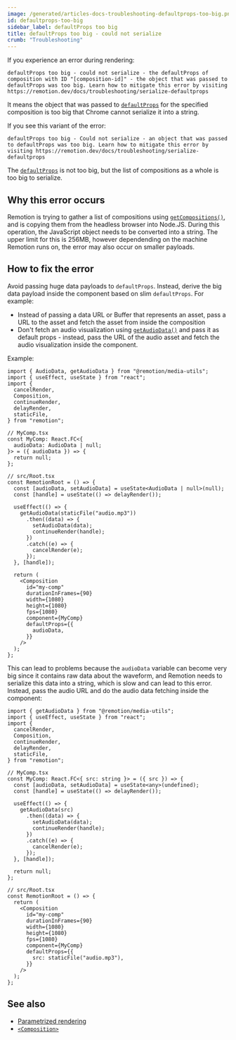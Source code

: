```yaml
---
image: /generated/articles-docs-troubleshooting-defaultprops-too-big.png
id: defaultprops-too-big
sidebar_label: defaultProps too big
title: defaultProps too big - could not serialize
crumb: "Troubleshooting"
---
```


If you experience an error during rendering:

```
defaultProps too big - could not serialize - the defaultProps of composition with ID "[composition-id]" - the object that was passed to defaultProps was too big. Learn how to mitigate this error by visiting https://remotion.dev/docs/troubleshooting/serialize-defaultprops
```

It means the object that was passed to [`defaultProps`](/docs/composition#defaultprops) for the specified composition is too big that Chrome cannot serialize it into a string.

If you see this variant of the error:

```
defaultProps too big - Could not serialize - an object that was passed to defaultProps was too big. Learn how to mitigate this error by visiting https://remotion.dev/docs/troubleshooting/serialize-defaultprops
```

The [`defaultProps`](/docs/composition#defaultprops) is not too big, but the list of compositions as a whole is too big to serialize.

## Why this error occurs

Remotion is trying to gather a list of compositions using [`getCompositions()`](/docs/renderer/get-compositions), and is copying them from the headless browser into Node.JS. During this operation, the JavaScript object needs to be converted into a string. The upper limit for this is 256MB, however dependending on the machine Remotion runs on, the error may also occur on smaller payloads.

## How to fix the error

Avoid passing huge data payloads to `defaultProps`. Instead, derive the big data payload inside the component based on slim `defaultProps`. For example:

- Instead of passing a data URL or Buffer that represents an asset, pass a URL to the asset and fetch the asset from inside the composition
- Don't fetch an audio visualization using [`getAudioData()`](/docs/get-audio-data) and pass it as default props - instead, pass the URL of the audio asset and fetch the audio visualization inside the component.

Example:

```tsx twoslash title="❌ Avoid - big data chunk as defaultProps"
import { AudioData, getAudioData } from "@remotion/media-utils";
import { useEffect, useState } from "react";
import {
  cancelRender,
  Composition,
  continueRender,
  delayRender,
  staticFile,
} from "remotion";

// MyComp.tsx
const MyComp: React.FC<{
  audioData: AudioData | null;
}> = ({ audioData }) => {
  return null;
};

// src/Root.tsx
const RemotionRoot = () => {
  const [audioData, setAudioData] = useState<AudioData | null>(null);
  const [handle] = useState(() => delayRender());

  useEffect(() => {
    getAudioData(staticFile("audio.mp3"))
      .then((data) => {
        setAudioData(data);
        continueRender(handle);
      })
      .catch((e) => {
        cancelRender(e);
      });
  }, [handle]);

  return (
    <Composition
      id="my-comp"
      durationInFrames={90}
      width={1080}
      height={1080}
      fps={1080}
      component={MyComp}
      defaultProps={{
        audioData,
      }}
    />
  );
};
```

This can lead to problems because the `audioData` variable can become very big since it contains raw data about the waveform, and Remotion needs to serialize this data into a string, which is slow and can lead to this error. Instead, pass the audio URL and do the audio data fetching inside the component:

```tsx twoslash title="✅ Do - Fetch data inside composition"
import { getAudioData } from "@remotion/media-utils";
import { useEffect, useState } from "react";
import {
  cancelRender,
  Composition,
  continueRender,
  delayRender,
  staticFile,
} from "remotion";

// MyComp.tsx
const MyComp: React.FC<{ src: string }> = ({ src }) => {
  const [audioData, setAudioData] = useState<any>(undefined);
  const [handle] = useState(() => delayRender());

  useEffect(() => {
    getAudioData(src)
      .then((data) => {
        setAudioData(data);
        continueRender(handle);
      })
      .catch((e) => {
        cancelRender(e);
      });
  }, [handle]);

  return null;
};

// src/Root.tsx
const RemotionRoot = () => {
  return (
    <Composition
      id="my-comp"
      durationInFrames={90}
      width={1080}
      height={1080}
      fps={1080}
      component={MyComp}
      defaultProps={{
        src: staticFile("audio.mp3"),
      }}
    />
  );
};
```

## See also

- [Parametrized rendering](/docs/parametrized-rendering)
- [`<Composition>`](/docs/composition)
